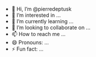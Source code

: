 - 👋 Hi, I’m @pierredeptusk
- 👀 I’m interested in ...
- 🌱 I’m currently learning ...
- 💞️ I’m looking to collaborate on ...
- 📫 How to reach me ...
- 😄 Pronouns: ...
- ⚡ Fun fact: ...

<!---
pierredeptusk/pierredeptusk is a ✨ special ✨ repository because its `README.md` (this file) appears on your GitHub profile.
You can click the Preview link to take a look at your changes.
--->
